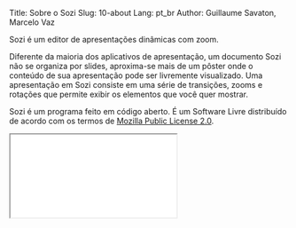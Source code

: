 Title: Sobre o Sozi
Slug: 10-about
Lang: pt_br
Author: Guillaume Savaton, Marcelo Vaz

Sozi é um editor de apresentações dinâmicas com zoom.

Diferente da maioria dos aplicativos de apresentação, um documento Sozi não se organiza por slides,
aproxima-se mais de um pôster onde o conteúdo de sua apresentação pode ser livremente visualizado.
Uma apresentação em Sozi consiste em uma série de transições, zooms e rotações
que permite exibir os elementos que você quer mostrar.

Sozi é um programa feito em código aberto.
É um Software Livre distribuído de acordo com os termos de
[Mozilla Public License 2.0](http://www.mozilla.org/MPL/2.0/).

<iframe class="sozi" src="|filename|/presentations/isso-nao-e-um-slideshow.html">
</iframe>
